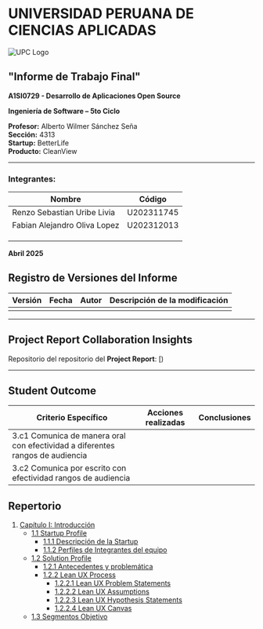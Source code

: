 # UNIVERSIDAD PERUANA DE CIENCIAS APLICADAS

![UPC Logo](https://upload.wikimedia.org/wikipedia/commons/f/fc/UPC_logo_transparente.png)

## "Informe de Trabajo Final"

**A1SI0729 - Desarrollo de Aplicaciones Open Source**

**Ingeniería de Software – 5to Ciclo**

**Profesor:** Alberto Wilmer Sánchez Seña  
**Sección:** 4313  
**Startup:** BetterLife  
**Producto:** CleanView  

---

### Integrantes:

| Nombre                                | Código       |
|---------------------------------------|--------------|
|Renzo Sebastian Uribe Livia            |U202311745    |
|Fabian Alejandro Oliva Lopez           |U202312013    |
|         |    |
|           |    |
|      |    |

**Abril 2025**

## Registro de Versiones del Informe

| Versión | Fecha | Autor | Descripción de la modificación |
|--------|-------|-------|-------------------------------|
|        |       |       |                               |

---

## Project Report Collaboration Insights

Repositorio del repositorio del **Project Report**: [)

---

## Student Outcome

| Criterio Específico                                                                 | Acciones realizadas | Conclusiones |
|-------------------------------------------------------------------------------------|---------------------|--------------|
| 3.c1 Comunica de manera oral con efectividad a diferentes rangos de audiencia       |                     |              |
| 3.c2 Comunica por escrito con efectividad rangos de audiencia                       |                     |              |

## Repertorio

1. [Capítulo I: Introducción](#capítulo-i-introducción)
   - [1.1 Startup Profile](#11-startup-profile)
     - [1.1.1 Descripción de la Startup](#111-descripción-de-la-startup)
     - [1.1.2 Perfiles de Integrantes del equipo](#112-perfiles-de-integrantes-del-equipo)
   - [1.2 Solution Profile](#12-solution-profile)
     - [1.2.1 Antecedentes y problemática](#121-antecedentes-y-problemática)
     - [1.2.2 Lean UX Process](#122-lean-ux-process)
       - [1.2.2.1 Lean UX Problem Statements](#1221-lean-ux-problem-statements)
       - [1.2.2.2 Lean UX Assumptions](#1222-lean-ux-assumptions)
       - [1.2.2.3 Lean UX Hypothesis Statements](#1223-lean-ux-hypothesis-statements)
       - [1.2.2.4 Lean UX Canvas](#1224-lean-ux-canvas)
   - [1.3 Segmentos Objetivo](#13-segmentos-objetivo)

